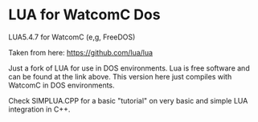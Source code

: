 # LUA for WatcomC Dos
LUA5.4.7 for WatcomC (e,g, FreeDOS)

Taken from here: https://github.com/lua/lua

Just a fork of LUA for use in DOS environments. Lua is free software and can be found at the link above. This version here just compiles with WatcomC in DOS environments.

Check SIMPLUA.CPP for a basic "tutorial" on very basic and simple LUA integration in C++.
